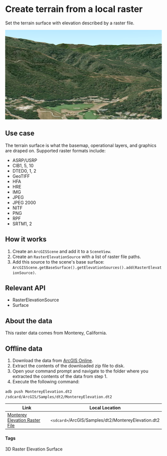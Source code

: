 # Create terrain from a local raster

Set the terrain surface with elevation described by a raster file.

![Create terrain from a local raster](create-terrain-from-a-local-raster.png)

## Use case

The terrain surface is what the basemap, operational layers, and graphics are draped on. Supported raster formats include:

* ASRP/USRP
* CIB1, 5, 10
* DTED0, 1, 2
* GeoTIFF
* HFA
* HRE
* IMG
* JPEG
* JPEG 2000
* NITF
* PNG
* RPF
* SRTM1, 2

## How it works

1. Create an `ArcGISScene` and add it to a `SceneView`.
1. Create an `RasterElevationSource` with a list of raster file paths.
1. Add this source to the scene's base surface: `ArcGISScene.getBaseSurface().getElevationSources().add(RasterElevationSource)`.

## Relevant API

- RasterElevationSource
- Surface

## About the data

This raster data comes from Monterey, California.

## Offline data

1. Download the data from [ArcGIS Online](https://arcgisruntime.maps.arcgis.com/home/item.html?id=98092369c4ae4d549bbbd45dba993ebc).
1. Extract the contents of the downloaded zip file to disk.
1. Open your command prompt and navigate to the folder where you extracted the contents of the data from step 1.
1. Execute the following command:

`adb push MontereyElevation.dt2 /sdcard/ArcGIS/Samples/dt2/MontereyElevation.dt2`

Link | Local Location
---------|-------|
|[Monterey Elevation Raster File](https://arcgisruntime.maps.arcgis.com/home/item.html?id=98092369c4ae4d549bbbd45dba993ebc)| `<sdcard>`/ArcGIS/Samples/dt2/MontereyElevation.dt2 |

#### Tags
3D
Raster
Elevation
Surface